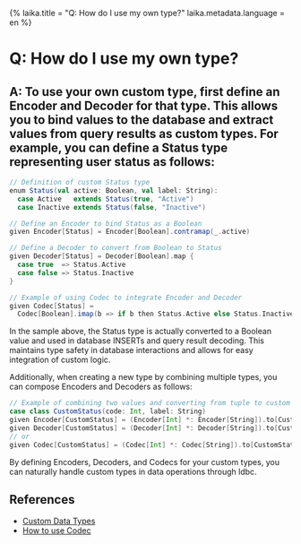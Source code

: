 {%
  laika.title = "Q: How do I use my own type?"
  laika.metadata.language = en
%}

# Q: How do I use my own type?

## A: To use your own custom type, first define an Encoder and Decoder for that type. This allows you to bind values to the database and extract values from query results as custom types. For example, you can define a Status type representing user status as follows:

```scala 3
// Definition of custom Status type
enum Status(val active: Boolean, val label: String):
  case Active   extends Status(true, "Active")
  case Inactive extends Status(false, "Inactive")

// Define an Encoder to bind Status as a Boolean
given Encoder[Status] = Encoder[Boolean].contramap(_.active)

// Define a Decoder to convert from Boolean to Status
given Decoder[Status] = Decoder[Boolean].map {
  case true  => Status.Active
  case false => Status.Inactive
}

// Example of using Codec to integrate Encoder and Decoder
given Codec[Status] =
  Codec[Boolean].imap(b => if b then Status.Active else Status.Inactive)(_.active)
```

In the sample above, the Status type is actually converted to a Boolean value and used in database INSERTs and query result decoding. This maintains type safety in database interactions and allows for easy integration of custom logic.

Additionally, when creating a new type by combining multiple types, you can compose Encoders and Decoders as follows:

```scala 3
// Example of combining two values and converting from tuple to custom type
case class CustomStatus(code: Int, label: String)
given Encoder[CustomStatus] = (Encoder[Int] *: Encoder[String]).to[CustomStatus]
given Decoder[CustomStatus] = (Decoder[Int] *: Decoder[String]).to[CustomStatus]
// or
given Codec[CustomStatus] = (Codec[Int] *: Codec[String]).to[CustomStatus]
```

By defining Encoders, Decoders, and Codecs for your custom types, you can naturally handle custom types in data operations through ldbc.

## References
- [Custom Data Types](/en/tutorial/Custom-Data-Type.md)
- [How to use Codec](/en/tutorial/Custom-Data-Type.md#codec)
